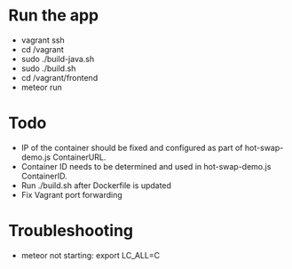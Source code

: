 
Run the app
===========
- vagrant ssh
- cd /vagrant
- sudo ./build-java.sh
- sudo ./build.sh
- cd /vagrant/frontend
- meteor run

Todo
====
- IP of the container should be fixed and configured as part of hot-swap-demo.js ContainerURL.
- Container ID needs to be determined and used in hot-swap-demo.js ContainerID.
- Run ./build.sh after Dockerfile is updated
- Fix Vagrant port forwarding

Troubleshooting
===============
- meteor not starting: export LC_ALL=C
